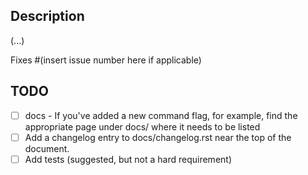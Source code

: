 ## Description
(...)

Fixes #(insert issue number here if applicable)

## TODO
- [ ] docs - If you've added a new command flag, for example, find the appropriate page under docs/ where it needs to be listed
- [ ] Add a changelog entry to docs/changelog.rst near the top of the document.
- [ ] Add tests (suggested, but not a hard requirement)
